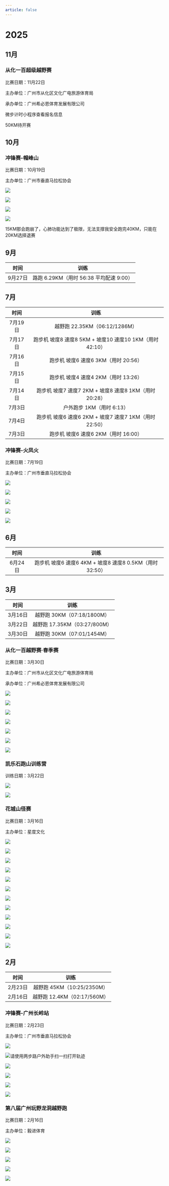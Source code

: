 ```yaml
---
article: false
---
```


# 2025

## 11月

### 从化一百超级越野赛

比赛日期：11月22日

主办单位：广州市从化区文化广电旅游体育局

承办单位：广州希必恩体育发展有限公司

微步计时小程序查看报名信息

50KM待开赛

## 10月

### 冲锋赛-帽峰山

比赛日期：10月19日

主办单位：广州市垂直马拉松协会

![](https://img.sherry4869.com/blog/life/healthy/running/2025/38.jpg)

![](https://img.sherry4869.com/blog/life/healthy/running/2025/41.JPEG)

![](https://img.sherry4869.com/blog/life/healthy/running/2025/39.JPEG)

![](https://img.sherry4869.com/blog/life/healthy/running/2025/40.JPEG)

15KM那会跑崩了，心肺功能达到了极限，无法支撑我安全跑完40KM，只能在20KM选择退赛

## 9月

|  时间   |               训练                |
|:-----:|:-------------------------------:|
| 9月27日 |  路跑 6.29KM（用时 56:38 平均配速 9:00）  |

## 7月

|  时间   |                    训练                     |
|:-----:|:-----------------------------------------:|
| 7月19日 |         越野跑 22.35KM（06:12/1286M）          |
| 7月17日 | 跑步机 坡度8 速度8 5KM + 坡度10 速度10 1KM（用时 42:10） |
| 7月16日 |         跑步机 坡度6 速度6 3KM（用时 20:56）         |
| 7月15日 |         跑步机 坡度4 速度4 2KM（用时 13:26）         |
| 7月14日 |  跑步机 坡度7 速度7 2KM + 坡度8 速度8 1KM（用时 20:28）  |
| 7月3日  |             户外跑步 1KM（用时 6:13）             |
| 7月4日  |  跑步机 坡度6 速度6 2KM + 坡度7 速度7 1KM（用时 22:50）  |
| 7月3日  |         跑步机 坡度6 速度6 2KM（用时 16:00）         |

### 冲锋赛-火凤火

比赛日期：7月19日

主办单位：广州市垂直马拉松协会

![](https://img.sherry4869.com/blog/life/healthy/running/2025/34.PNG)

![](https://img.sherry4869.com/blog/life/healthy/running/2025/37.PNG)

![](https://img.sherry4869.com/blog/life/healthy/running/2025/33.JPEG)

![](https://img.sherry4869.com/blog/life/healthy/running/2025/36.PNG)

![](https://img.sherry4869.com/blog/life/healthy/running/2025/35.PNG)

## 6月

|  时间   |                      训练                       |
|:-----:|:---------------------------------------------:|
| 6月24日 |   跑步机 坡度6 速度6 4KM + 坡度8 速度8 0.5KM（用时 32:50）   |

## 3月

|  时间   |           训练            |
|:-----:|:-----------------------:|
| 3月16日 |  越野跑 30KM（07:18/1800M）  |
| 3月22日 | 越野跑 17.35KM（03:27/800M） |
| 3月30日 |  越野跑 30KM（07:01/1454M）  |

### 从化一百越野赛·春季赛

比赛日期：3月30日

主办单位：广州市从化区文化广电旅游体育局

承办单位：广州希必恩体育发展有限公司

![](https://img.sherry4869.com/blog/life/healthy/running/2025/24.PNG)

![](https://img.sherry4869.com/blog/life/healthy/running/2025/25.JPEG)

![](https://img.sherry4869.com/blog/life/healthy/running/2025/26.JPEG)

![](https://img.sherry4869.com/blog/life/healthy/running/2025/27.JPEG)

![](https://img.sherry4869.com/blog/life/healthy/running/2025/28.JPEG)

![](https://img.sherry4869.com/blog/life/healthy/running/2025/29.PNG)

![](https://img.sherry4869.com/blog/life/healthy/running/2025/30.JPEG)

### 凯乐石跑山训练营

训练日期：3月22日

![](https://img.sherry4869.com/blog/life/healthy/running/2025/31.JPEG)

![](https://img.sherry4869.com/blog/life/healthy/running/2025/32.PNG)

### 花城山径赛

比赛日期：3月16日

主办单位：星度文化

![](https://img.sherry4869.com/blog/life/healthy/running/2025/12.JPG)

![](https://img.sherry4869.com/blog/life/healthy/running/2025/13.JPG)

![](https://img.sherry4869.com/blog/life/healthy/running/2025/14.JPEG)

![](https://img.sherry4869.com/blog/life/healthy/running/2025/15.JPEG)

![](https://img.sherry4869.com/blog/life/healthy/running/2025/16.JPEG)

![](https://img.sherry4869.com/blog/life/healthy/running/2025/17.JPEG)

![](https://img.sherry4869.com/blog/life/healthy/running/2025/18.JPEG)

![](https://img.sherry4869.com/blog/life/healthy/running/2025/19.jpg)

![](https://img.sherry4869.com/blog/life/healthy/running/2025/20.JPEG)

![](https://img.sherry4869.com/blog/life/healthy/running/2025/21.JPEG)

![](https://img.sherry4869.com/blog/life/healthy/running/2025/22.PNG)

![](https://img.sherry4869.com/blog/life/healthy/running/2025/23.JPG)

## 2月

|  时间   |           训练           |
|:-----:|:----------------------:|
| 2月23日 | 越野跑 45KM（10:25/2350M）  |
| 2月16日 | 越野跑 12.4KM（02:17/560M） |

### 冲锋赛-广州长岭站

比赛日期：2月23日

主办单位：广州市垂直马拉松协会

![](https://img.sherry4869.com/blog/life/healthy/running/2025/9.PNG)

![请使用两步路户外助手扫一扫打开轨迹](https://img.sherry4869.com/blog/life/healthy/running/2025/10.PNG)

![](https://img.sherry4869.com/blog/life/healthy/running/2025/5.JPEG)

![](https://img.sherry4869.com/blog/life/healthy/running/2025/6.JPEG)

![](https://img.sherry4869.com/blog/life/healthy/running/2025/7.PNG)

![](https://img.sherry4869.com/blog/life/healthy/running/2025/8.PNG)

### 第八届广州玩野龙洞越野跑

比赛日期：2月16日

主办单位：毅进体育

![](https://img.sherry4869.com/blog/life/healthy/running/2025/11.JPEG)

![](https://img.sherry4869.com/blog/life/healthy/running/2025/4.JPEG)

![](https://img.sherry4869.com/blog/life/healthy/running/2025/3.JPEG)

![](https://img.sherry4869.com/blog/life/healthy/running/2025/2.PNG)

![](https://img.sherry4869.com/blog/life/healthy/running/2025/1.JPEG)